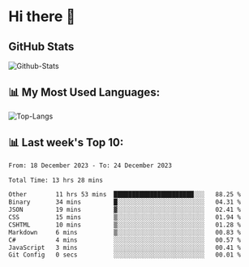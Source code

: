 # Hi there 👋

## GitHub Stats
![Github-Stats](https://github-readme-stats-sigma-five.vercel.app/api?username=ltorson&show_icons=true&theme=radical&count_private=true)

## 📊 My Most Used Languages:
![Top-Langs](https://github-readme-stats-sigma-five.vercel.app/api/top-langs/?username=LTorson&layout=compact&langs_count=10)

## 📊 Last week's Top 10:
<!--START_SECTION:waka-->

```txt
From: 18 December 2023 - To: 24 December 2023

Total Time: 13 hrs 28 mins

Other        11 hrs 53 mins  ██████████████████████░░░   88.25 %
Binary       34 mins         █░░░░░░░░░░░░░░░░░░░░░░░░   04.31 %
JSON         19 mins         ▓░░░░░░░░░░░░░░░░░░░░░░░░   02.41 %
CSS          15 mins         ▒░░░░░░░░░░░░░░░░░░░░░░░░   01.94 %
CSHTML       10 mins         ▒░░░░░░░░░░░░░░░░░░░░░░░░   01.28 %
Markdown     6 mins          ▒░░░░░░░░░░░░░░░░░░░░░░░░   00.83 %
C#           4 mins          ░░░░░░░░░░░░░░░░░░░░░░░░░   00.57 %
JavaScript   3 mins          ░░░░░░░░░░░░░░░░░░░░░░░░░   00.41 %
Git Config   0 secs          ░░░░░░░░░░░░░░░░░░░░░░░░░   00.01 %
```

<!--END_SECTION:waka-->
